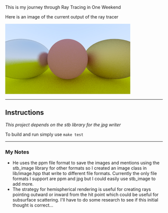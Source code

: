 This is my journey through Ray Tracing in One Weekend

Here is an image of the current output of the ray tracer

![Current image generated by the ray tracer](/img/jpg_image.jpg)

---
## Instructions
*This project depends on the stb library for the jpg writer*

To build and run simply use 
`make test`

---
### My Notes
- He uses the ppm file format to save the images and mentions using the stb_image library for other formats so I created an image class in lib/image.hpp that write to different file formats. Currently the only file formats I support are ppm and jpg but I could easily use stb_image to add more.
- The strategy for hemispherical rendering is useful for creating rays pointing outward or inward from the hit point which could be useful for subsurface scattering. I'll have to do some research to see if this initial thought is correct...
